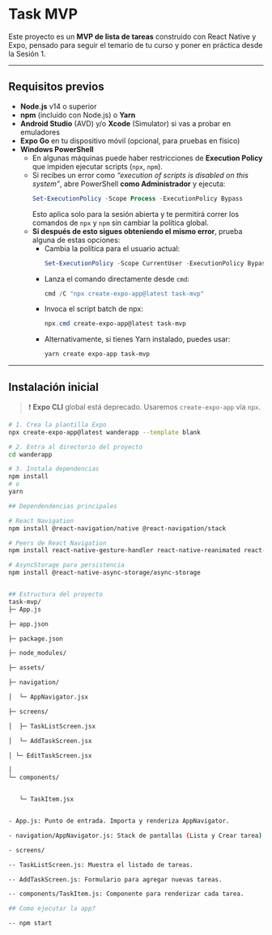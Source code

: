 # Task MVP

Este proyecto es un **MVP de lista de tareas** construido con React Native y Expo, pensado para seguir el temario de tu curso y poner en práctica desde la Sesión 1.

---

## Requisitos previos

- **Node.js** v14 o superior
- **npm** (incluido con Node.js) o **Yarn**
- **Android Studio** (AVD) y/o **Xcode** (Simulator) si vas a probar en emuladores
- **Expo Go** en tu dispositivo móvil (opcional, para pruebas en físico)
- **Windows PowerShell**
  - En algunas máquinas puede haber restricciones de **Execution Policy** que impiden ejecutar scripts (`npx`, `npm`).
  - Si recibes un error como _“execution of scripts is disabled on this system”_, abre PowerShell **como Administrador** y ejecuta:
    ```powershell
    Set-ExecutionPolicy -Scope Process -ExecutionPolicy Bypass
    ```
    Esto aplica solo para la sesión abierta y te permitirá correr los comandos de `npx` y `npm` sin cambiar la política global.
  - **Si después de esto sigues obteniendo el mismo error**, prueba alguna de estas opciones:
    - Cambia la política para el usuario actual:
      ```powershell
      Set-ExecutionPolicy -Scope CurrentUser -ExecutionPolicy Bypass -Force
      ```
    - Lanza el comando directamente desde `cmd`:
      ```powershell
      cmd /C "npx create-expo-app@latest task-mvp"
      ```
    - Invoca el script batch de npx:
      ```powershell
      npx.cmd create-expo-app@latest task-mvp
      ```
    - Alternativamente, si tienes Yarn instalado, puedes usar:
      ```bash
      yarn create expo-app task-mvp
      ```

---

## Instalación inicial

> ❗️ **Expo CLI** global está deprecado. Usaremos `create-expo-app` vía `npx`.

```bash
# 1. Crea la plantilla Expo
npx create-expo-app@latest wanderapp --template blank

# 2. Entra al directorio del proyecto
cd wanderapp

# 3. Instala dependencias
npm install
# o
yarn

## Dependendencias principales

# React Navigation
npm install @react-navigation/native @react-navigation/stack

# Peers de React Navigation
npm install react-native-gesture-handler react-native-reanimated react-native-screens react-native-safe-area-context @react-native-community/masked-view

# AsyncStorage para persistencia
npm install @react-native-async-storage/async-storage


## Estructura del proyecto
task-mvp/
├─ App.js

├─ app.json

├─ package.json

├─ node_modules/

├─ assets/

├─ navigation/

│  └─ AppNavigator.jsx

├─ screens/

│  ├─ TaskListScreen.jsx

│  └─ AddTaskScreen.jsx

│ └─ EditTaskScreen.jsx

│ 
└─ components/


   └─ TaskItem.jsx


- App.js: Punto de entrada. Importa y renderiza AppNavigator.

- navigation/AppNavigator.js: Stack de pantallas (Lista y Crear tarea).

- screens/

-- TaskListScreen.js: Muestra el listado de tareas.

-- AddTaskScreen.js: Formulario para agregar nuevas tareas.

-- components/TaskItem.js: Componente para renderizar cada tarea.

## Como ejecutar la app?

-- npm start
